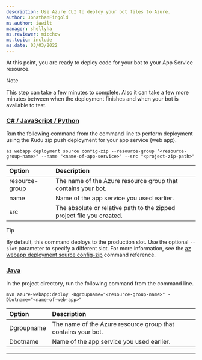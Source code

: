 ```yaml
---
description: Use Azure CLI to deploy your bot files to Azure.
author: JonathanFingold
ms.author: iawilt
manager: shellyha
ms.reviewer: micchow
ms.topic: include
ms.date: 03/03/2022
---
```


At this point, you are ready to deploy code for your bot to your App Service resource.

> [!NOTE]
> This step can take a few minutes to complete.
> Also it can take a few more minutes between when the deployment finishes and when your bot is available to test.

### [C# / JavaScript / Python](#tab/csharp+javascript+python)

Run the following command from the command line to perform deployment using the Kudu zip push deployment for your app service (web app).

```azurecli
az webapp deployment source config-zip --resource-group "<resource-group-name>" --name "<name-of-app-service>" --src "<project-zip-path>"
```

| Option         | Description                                                           |
|:---------------|:----------------------------------------------------------------------|
| resource-group | The name of the Azure resource group that contains your bot.          |
| name           | Name of the app service you used earlier.                             |
| src            | The absolute or relative path to the zipped project file you created. |

> [!TIP]
> By default, this command deploys to the production slot. Use the optional `--slot` parameter to specify a different slot.
> For more information, see the [az webapp deployment source config-zip](/cli/azure/webapp/deployment/source) command reference.

### [Java](#tab/java)

In the project directory, run the following command from the command line.

```console
mvn azure-webapp:deploy -Dgroupname="<resource-group-name>" -Dbotname="<name-of-web-app>"
```

| Option     | Description                                                  |
|:-----------|:-------------------------------------------------------------|
| Dgroupname | The name of the Azure resource group that contains your bot. |
| Dbotname   | Name of the app service you used earlier.                    |

---
